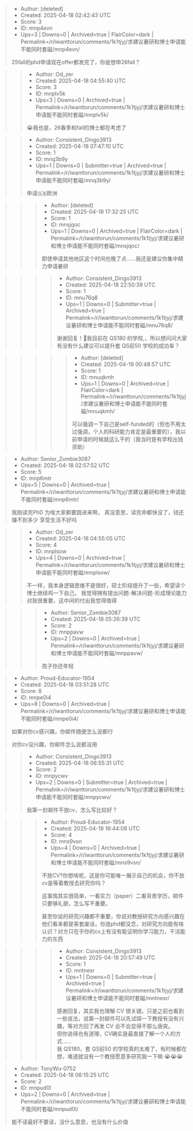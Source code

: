 > - Author: [deleted]
> - Created: 2025-04-18 02:42:43 UTC
> - Score: 3
> - ID: mnp4evn
> - Ups=3 | Downs=0 | Archived=true | FlairColor=dark | Permalink=/r/iwanttorun/comments/1k1tjyj/求建议暑研和博士申请能不能同时套磁/mnp4evn/
>
> 25fall的phd申请现在offer都发完了，你是想申26fall？

>> - Author: Od_zer
>> - Created: 2025-04-18 04:55:40 UTC
>> - Score: 3
>> - ID: mnplv5k
>> - Ups=3 | Downs=0 | Archived=true | Permalink=/r/iwanttorun/comments/1k1tjyj/求建议暑研和博士申请能不能同时套磁/mnplv5k/
>>
>> 😭我也是，26春季和fall的博士都在考虑了

>> - Author: Consistent_Dingo3913
>> - Created: 2025-04-18 07:47:10 UTC
>> - Score: 1
>> - ID: mnq3b9y
>> - Ups=1 | Downs=0 | Submitter=true | Archived=true | Permalink=/r/iwanttorun/comments/1k1tjyj/求建议暑研和博士申请能不能同时套磁/mnq3b9y/
>>
>> 申请🇬🇧欧洲

>>> - Author: [deleted]
>>> - Created: 2025-04-18 17:32:25 UTC
>>> - Score: 1
>>> - ID: mnsjqoc
>>> - Ups=1 | Downs=0 | Archived=true | FlairColor=dark | Permalink=/r/iwanttorun/comments/1k1tjyj/求建议暑研和博士申请能不能同时套磁/mnsjqoc/
>>>
>>> 即使申请其他地区这个时间也晚了点……我还是建议你集中精力申请暑研

>>>> - Author: Consistent_Dingo3913
>>>> - Created: 2025-04-18 22:50:39 UTC
>>>> - Score: 1
>>>> - ID: mnu76q8
>>>> - Ups=1 | Downs=0 | Submitter=true | Archived=true | Permalink=/r/iwanttorun/comments/1k1tjyj/求建议暑研和博士申请能不能同时套磁/mnu76q8/
>>>>
>>>> 谢谢回复！🙏我目前在 QS180 的学校,，所以想问问大家有没有什么建议可以提升套 QS前50 学校的成功率？

>>>>> - Author: [deleted]
>>>>> - Created: 2025-04-19 00:48:57 UTC
>>>>> - Score: 1
>>>>> - ID: mnuqkmh
>>>>> - Ups=1 | Downs=0 | Archived=true | FlairColor=dark | Permalink=/r/iwanttorun/comments/1k1tjyj/求建议暑研和博士申请能不能同时套磁/mnuqkmh/
>>>>>
>>>>> 可以强调一下自己是self-funded的（但也不用太过强调，个人的科研能力肯定是最重要的），我以前申请的时候就这么干的（我当时是有学校出钱资助）

> - Author: Senior_Zombie3087
> - Created: 2025-04-18 02:57:52 UTC
> - Score: 5
> - ID: mnp6mtr
> - Ups=5 | Downs=0 | Archived=true | Permalink=/r/iwanttorun/comments/1k1tjyj/求建议暑研和博士申请能不能同时套磁/mnp6mtr/
>
> 我刚读完PhD
> 为啥大家都要跳进来啊，
> 真没意思，读完命都快没了，钱还赚不到多少
> 享受生活不好吗

>> - Author: Od_zer
>> - Created: 2025-04-18 04:55:05 UTC
>> - Score: 4
>> - ID: mnplsow
>> - Ups=4 | Downs=0 | Archived=true | Permalink=/r/iwanttorun/comments/1k1tjyj/求建议暑研和博士申请能不能同时套磁/mnplsow/
>>
>> 不一样，我本身逻辑思维不是很好，硕士阶段提升了一些，希望读个博士继续鸡一下自己。
>> 我觉得拥有提出问题-解决问题-形成理论能力对我很重要，这中间的付出我觉得值得

>>> - Author: Senior_Zombie3087
>>> - Created: 2025-04-18 05:26:39 UTC
>>> - Score: 2
>>> - ID: mnppavw
>>> - Ups=2 | Downs=0 | Archived=true | Permalink=/r/iwanttorun/comments/1k1tjyj/求建议暑研和博士申请能不能同时套磁/mnppavw/
>>>
>>> 孩子你还年轻

> - Author: Proud-Educator-1954
> - Created: 2025-04-18 03:51:28 UTC
> - Score: 8
> - ID: mnpe0i4
> - Ups=8 | Downs=0 | Archived=true | Permalink=/r/iwanttorun/comments/1k1tjyj/求建议暑研和博士申请能不能同时套磁/mnpe0i4/
>
> 如果对你cv感兴趣，你邮件随便怎么说都行
> 
> 对你cv没兴趣，你邮件怎么说都没用

>> - Author: Consistent_Dingo3913
>> - Created: 2025-04-18 06:55:31 UTC
>> - Score: 2
>> - ID: mnpycwv
>> - Ups=2 | Downs=0 | Submitter=true | Archived=true | Permalink=/r/iwanttorun/comments/1k1tjyj/求建议暑研和博士申请能不能同时套磁/mnpycwv/
>>
>> 我第一封邮件不放cv，怎么写比较好？

>>> - Author: Proud-Educator-1954
>>> - Created: 2025-04-18 16:44:08 UTC
>>> - Score: 4
>>> - ID: mns9vsn
>>> - Ups=4 | Downs=0 | Archived=true | Permalink=/r/iwanttorun/comments/1k1tjyj/求建议暑研和博士申请能不能同时套磁/mns9vsn/
>>>
>>> 不放CV?你想啥呢，这是你可能唯一展示自己的机会，你不放cv是等着教授去研究你吗？
>>> 
>>> 这事情其实很简单，一看实力（paper）二看背景学历，邮件只要够礼貌，怎么写不重要。
>>> 
>>> 甚至你说的研究兴趣都不重要，你说对教授研究方向感兴趣在他们看来都是客套废话，你连phd都没念，对研究方向能有啥认识？对方只在乎你的cv上有没有能证明你学习能力，干活能力的东西

>>>> - Author: Consistent_Dingo3913
>>>> - Created: 2025-04-18 20:57:49 UTC
>>>> - Score: 1
>>>> - ID: mntnesr
>>>> - Ups=1 | Downs=0 | Submitter=true | Archived=true | Permalink=/r/iwanttorun/comments/1k1tjyj/求建议暑研和博士申请能不能同时套磁/mntnesr/
>>>>
>>>> 感谢回复，其实我也理解 CV 很关键。只是之前也看到一些说法，说第一封邮件可以先试探一下教授有没有兴趣，等对方回了再发 CV 会不会显得不那么唐突。  
>>>> 但你说得也有道理，CV确实是最直接了解一个人的方式……  
>>>> 我 QS180，套 QS前50 的学校真的太难了，有时候都在想，难道就没有一个教授愿意多研究我一下嘛 😭😭😭

> - Author: TonyWu-0752
> - Created: 2025-04-18 06:15:25 UTC
> - Score: 2
> - ID: mnpud0l
> - Ups=2 | Downs=0 | Archived=true | Permalink=/r/iwanttorun/comments/1k1tjyj/求建议暑研和博士申请能不能同时套磁/mnpud0l/
>
> 能不读最好不要读，没什么意思，也没有什么价值
